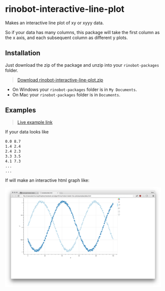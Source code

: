 # rinobot-interactive-line-plot

Makes an interactive line plot of xy or xyyy data.

So if your data has many columns, this package will take  the
first column as the x axis, and each subsequent column as
different y plots.

## Installation

Just download the zip of the package and unzip into your `rinobot-packages` folder.

> [Download rinobot-interactive-line-plot.zip](https://github.com/rinocloud/rinobot-interactive-line-plot/archive/master.zip)

- On Windows your `rinobot-packages` folder is in `My Documents`.
- On Mac your `rinobot-packages` folder is in `Documents`.

## Examples

> [Live example link](https://rinocloud.github.io/rinobot-interactive-line-plot/examples/data.html)

If your data looks like

```
0.0 8.7
1.4 2.4
2.4 2.3
3.3 3.5
4.1 7.3
...
...
```

If will make an interactive html graph like:

<img src="examples/screenshot.png" width="600">
